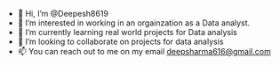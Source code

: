 - 👋 Hi, I’m @Deepesh8619
- 👀 I’m interested in working in an orgainzation as a Data analyst.  
- 🌱 I’m currently learning real world projects for Data analysis
- 💞️ I’m looking to collaborate on projects for data analysis
- 📫 You can reach out to me on my email deepsharma616@gmail.com

<!---
Deepesh8619/Deepesh8619 is a ✨ special ✨ repository because its `README.md` (this file) appears on your GitHub profile.
You can click the Preview link to take a look at your changes.
--->
